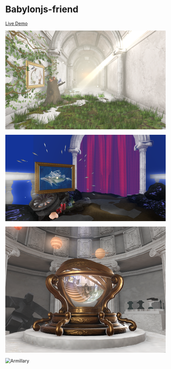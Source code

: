 # Babylonjs-friend

[Live Demo](https://doremi31618.github.io/Babylonjs-friend/)

![preview1](https://raw.githubusercontent.com/doremi31618/Babylonjs-friend/master/preview/Untitled.png)

![preview2](https://raw.githubusercontent.com/doremi31618/Babylonjs-friend/master/preview/Untitled%20(1).png)

![preview3](https://raw.githubusercontent.com/doremi31618/Babylonjs-friend/master/preview/Untitled%20(2).png)

![Armillary](https://raw.githubusercontent.com/doremi31618/Assets/master/img/1676451807875.gif)
